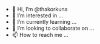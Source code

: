 - 👋 Hi, I’m @thakorkuna
- 👀 I’m interested in ...
- 🌱 I’m currently learning ...
- 💞️ I’m looking to collaborate on ...
- 📫 How to reach me ...

<!---
thakorkuna/thakorkuna is a ✨ special ✨ repository because its `README.md` (this file) appears on your GitHub profile.
You can click the Preview link to take a look at your changes.
--->
